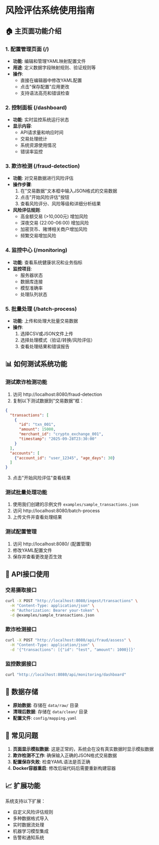 # 风险评估系统使用指南

## 🏠 主页面功能介绍

### 1. 配置管理页面 (/)
- **功能**: 编辑和管理YAML映射配置文件
- **用途**: 定义数据字段映射规则、验证规则等
- **操作**: 
  - 直接在编辑器中修改YAML配置
  - 点击"保存配置"应用更改
  - 支持语法高亮和错误检查

### 2. 控制面板 (/dashboard)
- **功能**: 实时监控系统运行状态
- **显示内容**:
  - API请求量和响应时间
  - 交易处理统计
  - 系统资源使用情况
  - 错误率监控

### 3. 欺诈检测 (/fraud-detection) 
- **功能**: 对交易数据进行风险评估
- **操作步骤**:
  1. 在"交易数据"文本框中输入JSON格式的交易数据
  2. 点击"开始风险评估"按钮
  3. 查看风险评分、风险等级和详细分析结果
- **风险评估规则**:
  - 高金额交易 (>10,000元) 增加风险
  - 深夜交易 (22:00-06:00) 增加风险
  - 加密货币、赌博相关商户增加风险
  - 频繁交易增加风险

### 4. 监控中心 (/monitoring)
- **功能**: 查看系统健康状况和业务指标
- **监控项目**:
  - 服务器状态
  - 数据库连接
  - 模型准确率
  - 处理队列状态

### 5. 批量处理 (/batch-process)
- **功能**: 上传和处理大批量交易数据
- **操作**:
  1. 选择CSV或JSON文件上传
  2. 选择处理模式（验证/转换/风险评估）
  3. 查看处理结果和错误报告

## 📊 如何测试系统功能

### 测试欺诈检测功能

1. 访问 http://localhost:8080/fraud-detection
2. 复制以下测试数据到"交易数据"框：

```json
{
  "transactions": [
    {
      "id": "txn_001",
      "amount": 15000,
      "merchant_id": "crypto_exchange_001",
      "timestamp": "2025-09-28T23:30:00"
    }
  ],
  "accounts": [
    {"account_id": "user_12345", "age_days": 30}
  ]
}
```

3. 点击"开始风险评估"查看结果

### 测试批量处理功能

1. 使用我们创建的示例文件 `examples/sample_transactions.json`
2. 访问 http://localhost:8080/batch-process  
3. 上传文件并查看处理结果

### 测试配置管理

1. 访问 http://localhost:8080/ (配置管理)
2. 修改YAML配置文件
3. 保存并查看更改是否生效

## 🔧 API接口使用

### 交易摄取接口
```bash
curl -X POST "http://localhost:8080/ingest/transactions" \
  -H "Content-Type: application/json" \
  -H "Authorization: Bearer your-token" \
  -d @examples/sample_transactions.json
```

### 欺诈检测接口  
```bash
curl -X POST "http://localhost:8080/api/fraud/assess" \
  -H "Content-Type: application/json" \
  -d '{"transactions": [{"id": "test", "amount": 1000}]}'
```

### 监控数据接口
```bash
curl "http://localhost:8080/api/monitoring/dashboard"
```

## 📁 数据存储

- **原始数据**: 存储在 `data/raw/` 目录
- **清理后数据**: 存储在 `data/clean/` 目录  
- **配置文件**: `config/mapping.yaml`

## 🚨 常见问题

1. **页面显示模拟数据**: 这是正常的，系统会在没有真实数据时显示模拟数据
2. **欺诈检测不工作**: 确保输入正确的JSON格式交易数据
3. **配置保存失败**: 检查YAML语法是否正确
4. **Docker容器重启**: 修改后端代码后需要重新构建容器

## 📈 扩展功能

系统支持以下扩展：
- 自定义风险评估规则
- 多种数据格式导入
- 实时数据流处理
- 机器学习模型集成
- 告警和通知系统